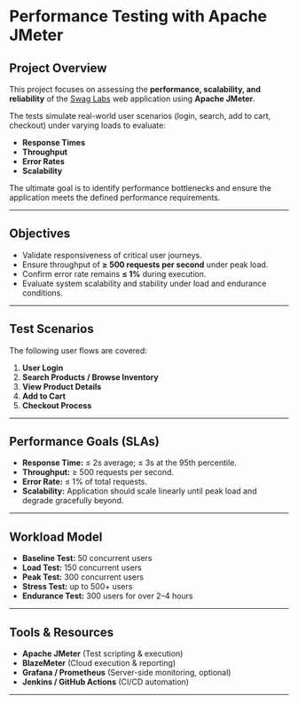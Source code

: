 # Performance Testing with Apache JMeter

##  Project Overview
This project focuses on assessing the **performance, scalability, and reliability** of the [Swag Labs](https://www.saucedemo.com/) web application using **Apache JMeter**.  

The tests simulate real-world user scenarios (login, search, add to cart, checkout) under varying loads to evaluate:
- **Response Times**
- **Throughput**
- **Error Rates**
- **Scalability**

The ultimate goal is to identify performance bottlenecks and ensure the application meets the defined performance requirements.

---

## Objectives
- Validate responsiveness of critical user journeys.
- Ensure throughput of **≥ 500 requests per second** under peak load.
- Confirm error rate remains **≤ 1%** during execution.
- Evaluate system scalability and stability under load and endurance conditions.

---


## Test Scenarios
The following user flows are covered:

1. **User Login**
2. **Search Products / Browse Inventory**
3. **View Product Details**
4. **Add to Cart**
5. **Checkout Process**

---

## Performance Goals (SLAs)
- **Response Time:** ≤ 2s average; ≤ 3s at the 95th percentile.
- **Throughput:** ≥ 500 requests per second.
- **Error Rate:** ≤ 1% of total requests.
- **Scalability:** Application should scale linearly until peak load and degrade gracefully beyond.

---

##  Workload Model
- **Baseline Test:** 50 concurrent users
- **Load Test:** 150 concurrent users
- **Peak Test:** 300 concurrent users
- **Stress Test:** up to 500+ users
- **Endurance Test:** 300 users for over 2–4 hours

---

## Tools & Resources
- **Apache JMeter** (Test scripting & execution)
- **BlazeMeter** (Cloud execution & reporting)
- **Grafana / Prometheus** (Server-side monitoring, optional)
- **Jenkins / GitHub Actions** (CI/CD automation)

---
